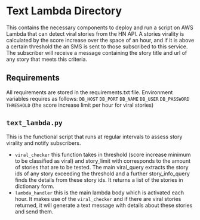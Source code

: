 # Text Lambda Directory

This contains the necessary components to deploy and run a script on AWS Lambda that can detect viral stories from the HN API.
A stories virality is calculated by the score increase over the space of an hour, and if it is above a certain threshold the an SMS is sent to those subscribed to this service. The subscriber will receive a message containing the story title and url of any story that meets this criteria.

## Requirements

All requirements are stored in the requirements.txt file.
Environment variables requires as follows:
`DB_HOST`
`DB_PORT`
`DB_NAME`
`DB_USER`
`DB_PASSWORD`
`THRESHOLD` (the score increase limit per hour for viral stories)

## `text_lambda.py`

This is the functional script that runs at regular intervals to assess story virality and notify subscribers.

- `viral_checker` this function takes in threshold (score increase minimum to be classified as viral) and story_limit with corresponds to the amount of stories that are to be tested. The main viral_query extracts the story ids of any story exceeding the threshold and a further story_info_query finds the details from these story ids. It returns a list of the stories in dictionary form.
- `lambda_handler` this is the main lambda body which is activated each hour. It makes use of the `viral_checker` and if there are viral stories returned, it will generate a text message with details about these stories and send them.